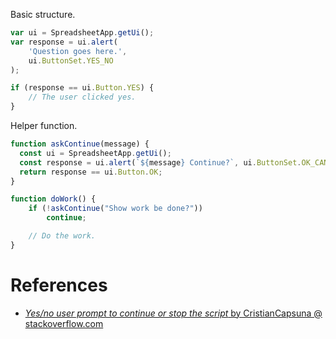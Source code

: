 
Basic structure.
```js
var ui = SpreadsheetApp.getUi();
var response = ui.alert(
    'Question goes here.',
    ui.ButtonSet.YES_NO
);

if (response == ui.Button.YES) {
    // The user clicked yes.
}
```


Helper function.
```js
function askContinue(message) {
  const ui = SpreadsheetApp.getUi();
  const response = ui.alert(`${message} Continue?`, ui.ButtonSet.OK_CANCEL);
  return response == ui.Button.OK;
}

function doWork() {
	if (!askContinue("Show work be done?"))
		continue;

	// Do the work.
}
```


# References

- [_Yes/no user prompt to continue or stop the script_ by CristianCapsuna @ stackoverflow.com](https://stackoverflow.com/questions/45879224/yes-no-user-prompt-to-continue-or-stop-the-script)
